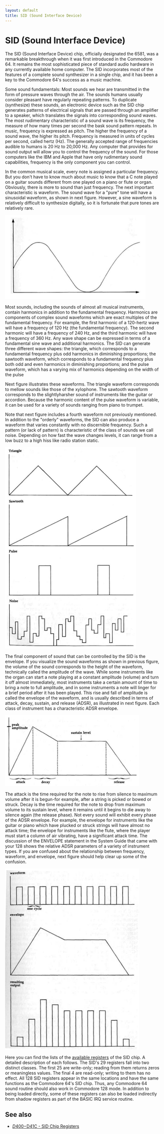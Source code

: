 ```yaml
---
layout: default
title: SID (Sound Interface Device)
---
```

# SID (Sound Interface Device)

The SID (Sound Interface Device) chip, officially designated
the 6581, was a remarkable breakthrough when it was first
introduced in the Commodore 64. It remains the most sophisticated
piece of standard audio hardware in any currently
available home computer. The SID incorporates most of the
features of a complete sound synthesizer in a single chip, and
it has been a key to the Commodore 64's success as a music
machine.

Some sound fundamentals: Most sounds we hear are
transmitted in the form of pressure waves through the air. The
sounds humans usually consider pleasant have regularly repeating
patterns. To duplicate (synthesize) these sounds, an
electronic device such as the SID chip generates patterns of
electrical signals that are passed through an amplifier to a
speaker, which translates the signals into corresponding sound
waves. The most rudimentary characteristic of a sound wave is
its frequency, the measure of how many times per second the
bask sound pattern repeats. In music, frequency is expressed
as pitch. The higher the frequency of a sound wave, the
higher its pitch. Frequency is measured in units of cycles per
second, called hertz (Hz). The generally accepted range of frequencies
audible to humans is 20 Hz to 20,000 Hz. Any computer that provides
for sound output will allow you to control
the frequency of the sound. For those computers like the IBM
and Apple that have only rudimentary sound capabilities, frequency
is the only component you can control.

In the common musical scale, every note is assigned a
particular frequency. But you don't have to
know much about music to know that a C note played on a
guitar sounds different from one played on a piano or flute or
organ. Obviously, there is more to sound than just frequency.
The next important characteristic is waveform. The sound
wave for a "pure" tone will have a sinusoidal waveform, as
shown in next figure. However, a sine waveform is relatively
difficult to synthesize digitally, so it is fortunate that pure
tones are relatively rare.

![Sinusoidal Waveform](resources/008-07-f-sinosoidal-waveform.png)

Most sounds, including the sounds of almost all musical
instruments, contain harmonics in addition to the fundamental
frequency. Harmonics are components of complex sound
waveforms which are exact multiples of the fundamental frequency.
For example, the first harmonic of a 120-hertz wave
will have a frequency of 120 Hz (the fundamental frequency).
The second harmonic will have a frequency of 240 Hz, and
the third harmonic will have a frequency of 360 Hz. Any
wave shape can be expressed in terms of a fundamental sine
wave and additional harmonics. The SID can generate three
different wave shapes: the triangle, which corresponds to a
fundamental frequency plus odd harmonics in diminishing
proportions; the sawtooth waveform, which corresponds to a
fundamental frequency plus both odd and even harmonics in
diminishing proportions; and the pulse waveform, which has a
varying mix of harmonics depending on the width of the pulse

Next figure illustrates these waveforms. The triangle waveform
corresponds to mellow sounds like those of the xylophone. The
sawtooth waveform corresponds to the slightlyharsher sound of
instruments like the guitar or accordion. Because the harmonic
content of the pulse waveform is variable, it can be used for
a variety of sounds ranging from piano to trumpet.

Note that next figure includes a fourth waveform not previously
mentioned. In addition to the "orderly" waveforms, the SID can
also produce a waveform that varies constantly with no discernible
frequency. Such a pattern (or lack of pattern) is characteristic
of the class of sounds we call noise. Depending on how fast the
wave changes levels, it can range from a low buzz to a high hiss like
radio station static.

![Sid waveforms](resources/008-08-f-sid-waveforms.png)

The final component of sound that can be controlled by the SID
is the envelope. If you visualize the sound waveforms as shown
in previous figure, the volume of the sound corresponds to the
height of the waveform, technically called the amplitude of the
wave. While some instruments like the organ can start a note
playing at a constant amplitude (volume) and turn it off almost
immediately, most instruments take a certain amount of time to
bring a note to full amplitude, and in some instruments a note
will linger for a brief period after it has been played. This
rise and fall of amplitude is called the envelope of the waveform,
and is usually described in terms of attack, decay, sustain, and
release (ADSR), as illustrated in next figure. Each class of
instrument has a characteristic ADSR envelope.

![ADSR Envelope](resources/008-09-f-adsr-envelope.png)

The attack is the time required for the note to rise from silence
to maximum volume after it is begun-for example, after a string
is picked or bowed or struck. Decay is the time required for the
note to drop from maximum volume to its sustain level, where it
remains until it begins to die away to silence again (the release
phase). Not every sound will exhibit every phase of the ADSR envelope.
For example, the envelope for instruments like the guitar or piano
which have plucked or struck strings will have almost no attack time;
the envelope for instruments like the flute, where the player must
start a column of air vibrating, have a significant attack time.
The discussion of the ENVELOPE statement in the System Guide that
came with your 128 shows the relative ADSR parameters of a
variety of instrument types. If you are confused about the relationship
between frequency, waveform, and envelope, next figure
should help clear up some of the confusion.

![Frequency, Waveform, and Envelope](resources/008-10-f-frequency-waveform-and-envelope.png)

Here you can find the lists of the [available registers](D400)
of the SID chip. A detailed description of each follows.
The SID's 29 registers fall into two distinct classes.
The first 25 are write-only; reading from them returns zeros or
meaningless values. The final 4 are read-only; writing to
them has no effect. All 128 SID registers
appear in the same locations and have the same functions as
the Commodore 64's SID chip. Thus, any Commodore 64
sound routine should also work in Commodore 128 mode. In
addition to being loaded directly, some of these registers can
also be loaded indirectly from shadow registers as part of the
BASIC IRQ service routine.

## See also

* [$D400-$D41C - SID Chip Registers](D400)
